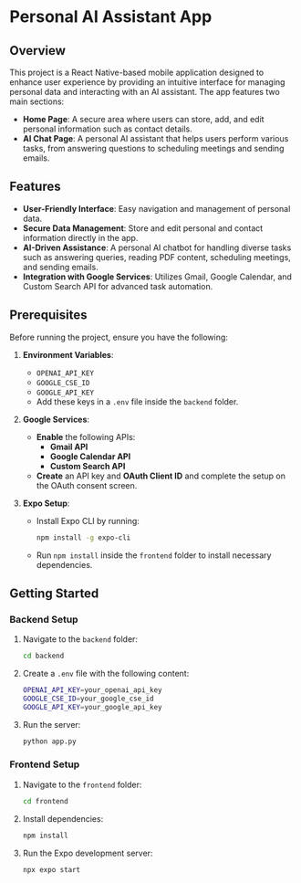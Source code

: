 # Personal AI Assistant App

## Overview
This project is a React Native-based mobile application designed to enhance user experience by providing an intuitive interface for managing personal data and interacting with an AI assistant. The app features two main sections:
- **Home Page**: A secure area where users can store, add, and edit personal information such as contact details.
- **AI Chat Page**: A personal AI assistant that helps users perform various tasks, from answering questions to scheduling meetings and sending emails.

## Features
- **User-Friendly Interface**: Easy navigation and management of personal data.
- **Secure Data Management**: Store and edit personal and contact information directly in the app.
- **AI-Driven Assistance**: A personal AI chatbot for handling diverse tasks such as answering queries, reading PDF content, scheduling meetings, and sending emails.
- **Integration with Google Services**: Utilizes Gmail, Google Calendar, and Custom Search API for advanced task automation.

## Prerequisites
Before running the project, ensure you have the following:

1. **Environment Variables**:
   - `OPENAI_API_KEY`
   - `GOOGLE_CSE_ID`
   - `GOOGLE_API_KEY`
   - Add these keys in a `.env` file inside the `backend` folder.

2. **Google Services**:
   - **Enable** the following APIs:
     - **Gmail API**
     - **Google Calendar API**
     - **Custom Search API**
   - **Create** an API key and **OAuth Client ID** and complete the setup on the OAuth consent screen.

3. **Expo Setup**:
   - Install Expo CLI by running:
     ```bash
     npm install -g expo-cli
     ```
   - Run `npm install` inside the `frontend` folder to install necessary dependencies.

## Getting Started

### Backend Setup
1. Navigate to the `backend` folder:
   ```bash
   cd backend
2. Create a `.env` file with the following content:
    ```bash
    OPENAI_API_KEY=your_openai_api_key
    GOOGLE_CSE_ID=your_google_cse_id
    GOOGLE_API_KEY=your_google_api_key
    ```
3. Run the server:
    ```bash
    python app.py
    ```
### Frontend Setup
1. Navigate to the `frontend` folder:
   ```bash
   cd frontend
2. Install dependencies:
    ```bash
    npm install
    ```
3. Run the Expo development server:
    ```bash
    npx expo start
    ```